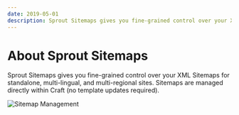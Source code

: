 ```yaml
---
date: 2019-05-01
description: Sprout Sitemaps gives you fine-grained control over your XML Sitemaps for standalone, multi-lingual, and multi-regional sites.
---
```


# About Sprout Sitemaps

Sprout Sitemaps gives you fine-grained control over your XML Sitemaps for standalone, multi-lingual, and multi-regional sites. Sitemaps are managed directly within Craft (no template updates required).

![Sitemap Management](../images/seo/xml-sitemap.png)

